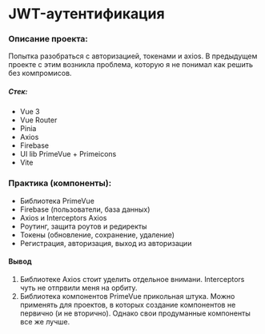 # JWT-аутентификация
### Описание проекта:
Попытка разобраться с авторизацией, токенами и axios. В предыдущем проекте с этим возникла проблема, которую я не понимал как решить без компромисов.

##### Стек:
- Vue 3
- Vue Router
- Pinia
- Axios
- Firebase
- UI lib PrimeVue + Primeicons
- Vite


### Практика (компоненты):

- Библиотека PrimeVue
- Firebase (пользователи, база данных)
- Axios и Interceptors Axios
- Роутинг, защита роутов и редиректы
- Токены (обновление, сохранение, удаление)
- Регистрация, авторизация, выход из авторизации


#### Вывод
1. Библиотеке Axios стоит уделить отдельное внимани. Interceptors чуть не отпрвили меня на орбиту.
2. Библиотека компонентов PrimeVue прикольная штука. Можно применять для проектов, в которых создание компонентов не первично (и не вторично). Однако свои продуманные компоненты все же лучше.

